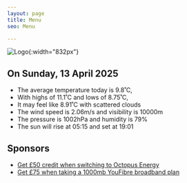 ```yaml
---
layout: page
title: Menu
seo: Menu

---
```


![Logo](/images/logo.jpg){:width="832px"}

<!-- weather_marker starts -->
## On Sunday, 13 April 2025

- The average temperature today is 9.8˚C,
- With highs of 11.1˚C and lows of 8.75˚C,
- It may feel like 8.91˚C with scattered clouds
- The wind speed is 2.06m/s and visibility is 10000m
- The pressure is 1002hPa and humidity is 79%
- The sun will rise at 05:15 and set at 19:01

<!-- weather_marker ends -->

## Sponsors

- [Get £50 credit when switching to Octopus Energy](https://bit.ly/3oD1nnS)
- [Get £75 when taking a 1000mb YouFibre broadband plan](https://aklam.io/91zWhU?)



